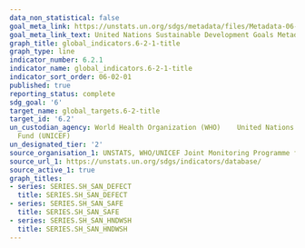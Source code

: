 ```yaml
---
data_non_statistical: false
goal_meta_link: https://unstats.un.org/sdgs/metadata/files/Metadata-06-02-01.pdf
goal_meta_link_text: United Nations Sustainable Development Goals Metadata (pdf 428kB)
graph_title: global_indicators.6-2-1-title
graph_type: line
indicator_number: 6.2.1
indicator_name: global_indicators.6-2-1-title
indicator_sort_order: 06-02-01
published: true
reporting_status: complete
sdg_goal: '6'
target_name: global_targets.6-2-title
target_id: '6.2'
un_custodian_agency: World Health Organization (WHO)    United Nations Children's
  Fund (UNICEF)
un_designated_tier: '2'
source_organisation_1: UNSTATS, WHO/UNICEF Joint Monitoring Programme for Water Supply, Sanitation and Hygiene (2023)
source_url_1: https://unstats.un.org/sdgs/indicators/database/
source_active_1: true
graph_titles:
- series: SERIES.SH_SAN_DEFECT
  title: SERIES.SH_SAN_DEFECT
- series: SERIES.SH_SAN_SAFE
  title: SERIES.SH_SAN_SAFE
- series: SERIES.SH_SAN_HNDWSH
  title: SERIES.SH_SAN_HNDWSH
---
```

